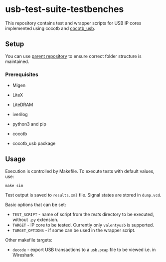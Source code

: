 # usb-test-suite-testbenches

This repository contains test and wrapper scripts for USB IP cores implemented using cocotb and [cocotb_usb](https://github.com/antmicro/usb-test-suite-cocotb-usb).

## Setup
You can use [parent repository](https://github.com/antmicro/usb-test-suite-build) to ensure correct folder structure is maintained.

### Prerequisites
* Migen
* LiteX
* LiteDRAM

* iverilog
* python3 and pip
* cocotb
* cocotb_usb package

## Usage
Execution is controlled by Makefile. To execute tests with default values, use:

```
make sim
```
Test output is saved to `results.xml` file. Signal states are stored in `dump.vcd`.

Basic options that can be set:
* `TEST_SCRIPT` - name of script from the *tests* directory to be executed, without `.py` extension.
* `TARGET` - IP core to be tested. Currently only `valentyusb` is supported.
* `TARGET_OPTIONS` - if some can be used in the wrapper script.

Other makefile targets:
* `decode` - export USB transactions to a `usb.pcap` file to be viewed i.e. in Wireshark

